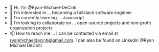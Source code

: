 - 👋 Hi, I’m @Ryan-Michael-DeCinti
- 👀 I’m interested in ... becoming a fullstack software engineer
- 🌱 I’m currently learning ... Javascript
- 💞️ I’m looking to collaborate on ... open-source projects and non-profit organization projects
- 📫 How to reach me ... I can be contacted via email at ryanmichaeldecinti@gmail.com. I can also be found on Linkedin @Ryan Michael DeCinti

<!---
Ryan-Michael-DeCinti/Ryan-Michael-DeCinti is a ✨ special ✨ repository because its `README.md` (this file) appears on your GitHub profile.
You can click the Preview link to take a look at your changes.
--->
